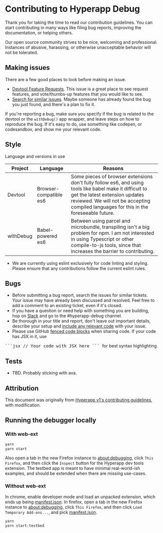 # Contributing to Hyperapp Debug

Thank you for taking the time to read our contribution guidelines.
You can start contributing in many ways like filing bug reports, improving the documentation, or helping others.

Our open source community strives to be nice, welcoming and professional.
Instances of abusive, harassing, or otherwise unacceptable behavior will not be tolerated.

## Making issues

There are a few good places to look before making an issue.

 - [Devtool Feature Requests](https://github.com/mrozbarry/hyperapp-debug/issues/7). This issue is a great place to see request features, and vote/thumbs-up features that you would like to see.
 - [Search for similar issues](https://github.com/mrozbarry/hyperapp-debug/issues). Maybe someone has already found the bug you just found, and there's a plan to fix it.

If you're reporting a bug, make sure you specify if the bug is related to the devtool or the `withDebug()` app wrapper, and leave steps on how to reproduce the bug.
If it's easy to do, use something like codepen, or codesandbox, and show me your relevant code.

## Style

Language and versions in use

| Project | Language | Reasons |
| ------- | -------- | ------- |
| Devtool | Browser-compatible es6 | Some pieces of browser extensions don't fully follow es6, and using tools like babel make it difficult to get the latest extension updates reviewed. We will not be accepting compiled languages for this in the foreseeable future. |
| withDebug | Babel-powered es6 | Between using parcel and microbundle, transpiling isn't a big problem for npm. I am not interested in using Typescript or other compile-to-js tools, since that increases the barrier to contributing. |

* We are currently using eslint exclusively for code linting and styling. Please ensure that any contributions follow the current eslint rules.

## Bugs

* Before submitting a bug report, search the issues for similar tickets. Your issue may have already been discussed and resolved. Feel free to add a comment to an existing ticket, even if it's closed.
* If you have a question or need help with something you are building, hop on [Slack](https://hyperappjs.herokuapp.com) and go to the #hyperapp-debug channel.
* Be thorough in your title and report, don't leave out important details, describe your setup and [include any relevant code](https://en.wikipedia.org/wiki/Minimal_Working_Example) with your issue.
* Please use GitHub [fenced code blocks](https://help.github.com/articles/creating-and-highlighting-code-blocks/) when sharing code. If your code has JSX in it, use
<samp>
```jsx
// Your code with JSX here
```
</samp> for best syntax highlighting.

## Tests

 * TBD. Probably sticking with ava.

## Attribution

This document was originally from [Hyperapp v1's contributing guidelines](https://github.com/jorgebucaran/hyperapp/blob/V1/CONTRIBUTING.md), with modification.

## Running the debugger locally

### With web-ext

```bash
yarn
yarn start
```

Also open a tab in the new Firefox instance to [about:debugging](about:debugging), click `This Firefox`, and then click the `Inspect` button for the Hyperapp dev tools extension.
The testbed app is meant to have minimal real-world-ish examples, and should be extended when there are missing use-cases.

### Without web-ext

In chrome, enable developer mode and load an unpacked extension, which ends up being [manifest.json](./src/browser-extension/manifest.json).
In firefox, open a tab in the new Firefox instance to [about:debugging](about:debugging), click `This Firefox`, and then click `Load Temporary Add-ons...`, and pick [manifest.json](./src/browser-extension/manifest.json).

```bash
yarn
yarn start:testbed
```
